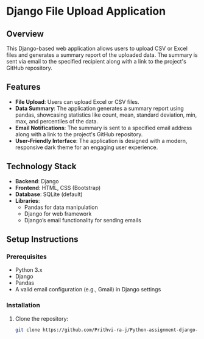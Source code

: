 # Django File Upload Application

## Overview
This Django-based web application allows users to upload CSV or Excel files and generates a summary report of the uploaded data. The summary is sent via email to the specified recipient along with a link to the project's GitHub repository.

## Features
- **File Upload**: Users can upload Excel or CSV files.
- **Data Summary**: The application generates a summary report using pandas, showcasing statistics like count, mean, standard deviation, min, max, and percentiles of the data.
- **Email Notifications**: The summary is sent to a specified email address along with a link to the project's GitHub repository.
- **User-Friendly Interface**: The application is designed with a modern, responsive dark theme for an engaging user experience.

## Technology Stack
- **Backend**: Django
- **Frontend**: HTML, CSS (Bootstrap)
- **Database**: SQLite (default)
- **Libraries**: 
  - Pandas for data manipulation
  - Django for web framework
  - Django’s email functionality for sending emails

## Setup Instructions

### Prerequisites
- Python 3.x
- Django
- Pandas
- A valid email configuration (e.g., Gmail) in Django settings

### Installation
1. Clone the repository:
   ```bash
   git clone https://github.com/Prithvi-ra-j/Python-assignment-django-page-
